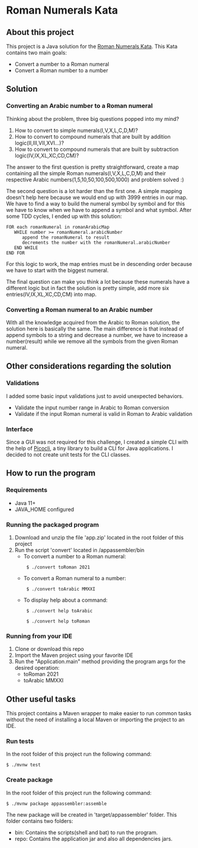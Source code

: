 # Roman Numerals Kata

## About this project

This project is a Java solution for the [Roman Numerals Kata](http://codingdojo.org/kata/RomanNumerals/).
This Kata contains two main goals:
* Convert a number to a Roman numeral
* Convert a Roman number to a number

## Solution
### Converting an Arabic number to a Roman numeral
Thinking about the problem, three big questions popped into my mind?
1. How to convert to simple numerals(I,V,X,L,C,D,M)?
2. How to convert to compound numerals that are built by addition logic(II,III,VII,XVI...)?
3. How to convert to compound numerals that are built by subtraction logic(IV,IX,XL,XC,CD,CM)?

The answer to the first question is pretty straightforward, create a map containing all the simple
Roman numerals(I,V,X,L,C,D,M) and their respective Arabic numbers(1,5,10,50,100,500,1000) and problem solved :)

The second question is a lot harder than the first one. A simple mapping doesn't help here because we would end up with 3999 
entries in our map. We have to find a way to build the numeral symbol by symbol and for this we have to know when we have to append
a symbol and what symbol. After some TDD cycles, I ended up with this solution:
```
FOR each romanNumeral in romanArabicMap
   WHILE number >= romanNumeral.arabicNumber
      append the romanNumeral to result
      decrements the number with the romanNumeral.arabicNumber
   END WHILE
END FOR
```
For this logic to work, the map entries must be in descending order because we have to start
with the biggest numeral.

The final question can make you think a lot because these numerals have a different logic 
but in fact the solution is pretty simple, add more six entries(IV,IX,XL,XC,CD,CM) into map.

### Converting a Roman numeral to an Arabic number
With all the knowledge acquired from the Arabic to Roman solution, the solution here is 
basically the same. The main difference is that instead of append symbols to a string and 
decrease a number, we have to increase a number(result) while we remove all the symbols from
the given Roman numeral.

## Other considerations regarding the solution

### Validations
I added some basic input validations just to avoid unexpected behaviors.
* Validate the input number range in Arabic to Roman conversion
* Validate if the input Roman numeral is valid in Roman to Arabic validation

### Interface
Since a GUI was not required for this challenge, I created a simple CLI with the help of [Picocli](https://picocli.info/),
a tiny library to build a CLI for Java applications. I decided to not create unit tests for the 
CLI classes.

## How to run the program
### Requirements
* Java 11+
* JAVA_HOME configured
### Running the packaged program
1. Download and unzip the file 'app.zip' located in the root folder of this project
2. Run the script 'convert' located in /appassembler/bin
    * To convert a number to a Roman numeral:
      ```shell
       $ ./convert toRoman 2021
      ```
    * To convert a Roman numeral to a number:
      ```shell
       $ ./convert toArabic MMXXI
      ```
    * To display help about a command:
      ```shell
       $ ./convert help toArabic
   
       $ ./convert help toRoman
      ```
### Running from your IDE
1. Clone or download this repo
2. Import the Maven project using your favorite IDE
3. Run the "Application.main" method providing the program args for the desired operation:
   * toRoman 2021
   * toArabic MMXXI
   
## Other useful tasks
This project contains a Maven wrapper to make easier to run common tasks
without the need of installing a local Maven or importing the project to an IDE.
### Run tests
In the root folder of this project run the following command:
```shell
$ ./mvnw test
```
### Create package
In the root folder of this project run the following command:
```shell
$ ./mvnw package appassembler:assemble
```
The new package will be created in 'target/appassembler' folder.
This folder contains two folders:
   * bin: Contains the scripts(shell and bat) to run the program.
   * repo: Contains the application jar and also all dependencies jars. 
